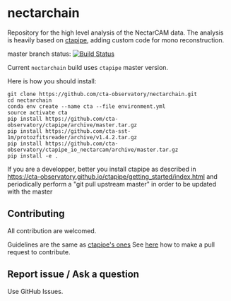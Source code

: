 # nectarchain

Repository for the high level analysis of the NectarCAM data.
The analysis is heavily based on [ctapipe](https://github.com/cta-observatory/ctapipe), adding custom code for mono reconstruction.

master branch status: [![Build Status](https://travis-ci.org/cta-observatory/nectatchain.svg?branch=master)](https://travis-ci.org/cta-observatory/nectarchain)


Current `nectarchain` build uses `ctapipe` master version.

Here is how you should install:
```
git clone https://github.com/cta-observatory/nectarchain.git
cd nectarchain
conda env create --name cta --file environment.yml
source activate cta
pip install https://github.com/cta-observatory/ctapipe/archive/master.tar.gz
pip install https://github.com/cta-sst-1m/protozfitsreader/archive/v1.4.2.tar.gz
pip install https://github.com/cta-observatory/ctapipe_io_nectarcam/archive/master.tar.gz
pip install -e .
```
If you are a developper, better you install ctapipe as described in https://cta-observatory.github.io/ctapipe/getting_started/index.html
and periodically perform a "git pull upstream master" in order to be updated with the master

## Contributing

All contribution are welcomed.

Guidelines are the same as [ctapipe's ones](https://cta-observatory.github.io/ctapipe/development/index.html)
See [here](https://cta-observatory.github.io/ctapipe/development/pullrequests.html) how to make a pull request to contribute.


## Report issue / Ask a question

Use GitHub Issues.


